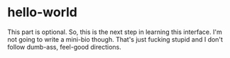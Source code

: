 # hello-world
This part is optional.
So, this is the next step in learning this interface.  I'm not going to write a mini-bio though.  That's just fucking stupid and I don't follow dumb-ass, feel-good directions.
